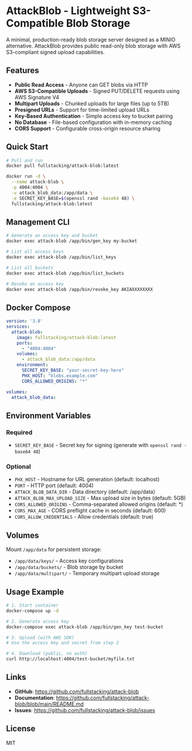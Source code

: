 # AttackBlob - Lightweight S3-Compatible Blob Storage

A minimal, production-ready blob storage server designed as a MINIO alternative. AttackBlob provides public read-only blob storage with AWS S3-compliant signed upload capabilities.

## Features

- **Public Read Access** - Anyone can GET blobs via HTTP
- **AWS S3-Compatible Uploads** - Signed PUT/DELETE requests using AWS Signature V4
- **Multipart Uploads** - Chunked uploads for large files (up to 5TB)
- **Presigned URLs** - Support for time-limited upload URLs
- **Key-Based Authentication** - Simple access key to bucket pairing
- **No Database** - File-based configuration with in-memory caching
- **CORS Support** - Configurable cross-origin resource sharing

## Quick Start

```bash
# Pull and run
docker pull fullstacking/attack-blob:latest

docker run -d \
  --name attack-blob \
  -p 4004:4004 \
  -v attack_blob_data:/app/data \
  -e SECRET_KEY_BASE=$(openssl rand -base64 48) \
  fullstacking/attack-blob:latest
```

## Management CLI

```bash
# Generate an access key and bucket
docker exec attack-blob /app/bin/gen_key my-bucket

# List all access keys
docker exec attack-blob /app/bin/list_keys

# List all buckets
docker exec attack-blob /app/bin/list_buckets

# Revoke an access key
docker exec attack-blob /app/bin/revoke_key AKIAXXXXXXXX
```

## Docker Compose

```yaml
version: '3.8'
services:
  attack-blob:
    image: fullstacking/attack-blob:latest
    ports:
      - "4004:4004"
    volumes:
      - attack_blob_data:/app/data
    environment:
      SECRET_KEY_BASE: "your-secret-key-here"
      PHX_HOST: "blobs.example.com"
      CORS_ALLOWED_ORIGINS: "*"

volumes:
  attack_blob_data:
```

## Environment Variables

### Required
- `SECRET_KEY_BASE` - Secret key for signing (generate with `openssl rand -base64 48`)

### Optional
- `PHX_HOST` - Hostname for URL generation (default: localhost)
- `PORT` - HTTP port (default: 4004)
- `ATTACK_BLOB_DATA_DIR` - Data directory (default: /app/data)
- `ATTACK_BLOB_MAX_UPLOAD_SIZE` - Max upload size in bytes (default: 5GB)
- `CORS_ALLOWED_ORIGINS` - Comma-separated allowed origins (default: *)
- `CORS_MAX_AGE` - CORS preflight cache in seconds (default: 600)
- `CORS_ALLOW_CREDENTIALS` - Allow credentials (default: true)

## Volumes

Mount `/app/data` for persistent storage:
- `/app/data/keys/` - Access key configurations
- `/app/data/buckets/` - Blob storage by bucket
- `/app/data/multipart/` - Temporary multipart upload storage

## Usage Example

```bash
# 1. Start container
docker-compose up -d

# 2. Generate access key
docker-compose exec attack-blob /app/bin/gen_key test-bucket

# 3. Upload (with AWS SDK)
# Use the access key and secret from step 2

# 4. Download (public, no auth)
curl http://localhost:4004/test-bucket/myfile.txt
```

## Links

- **GitHub**: https://github.com/fullstacking/attack-blob
- **Documentation**: https://github.com/fullstacking/attack-blob/blob/main/README.md
- **Issues**: https://github.com/fullstacking/attack-blob/issues

## License

MIT
